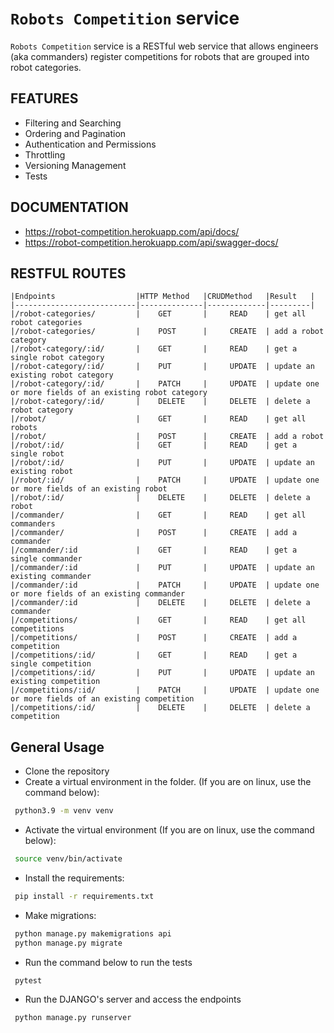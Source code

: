 # `Robots Competition` service

`Robots Competition` service is a RESTful web service that allows engineers (aka commanders) register competitions for robots that are
grouped into robot categories.

## FEATURES
* Filtering and Searching  
* Ordering and Pagination
* Authentication and Permissions
* Throttling
* Versioning Management
* Tests

## DOCUMENTATION
* https://robot-competition.herokuapp.com/api/docs/
* https://robot-competition.herokuapp.com/api/swagger-docs/

## RESTFUL ROUTES

```text
|Endpoints                  |HTTP Method   |CRUDMethod   |Result   |
|---------------------------|--------------|-------------|---------|
|/robot-categories/         |    GET       |     READ    | get all robot categories
|/robot-categories/         |    POST      |     CREATE  | add a robot category
|/robot-category/:id/       |    GET       |     READ    | get a single robot category
|/robot-category/:id/       |    PUT       |     UPDATE  | update an existing robot category
|/robot-category/:id/       |    PATCH     |     UPDATE  | update one or more fields of an existing robot category
|/robot-category/:id/       |    DELETE    |     DELETE  | delete a robot category
|/robot/                    |    GET       |     READ    | get all robots
|/robot/                    |    POST      |     CREATE  | add a robot
|/robot/:id/                |    GET       |     READ    | get a single robot
|/robot/:id/                |    PUT       |     UPDATE  | update an existing robot
|/robot/:id/                |    PATCH     |     UPDATE  | update one or more fields of an existing robot
|/robot/:id/                |    DELETE    |     DELETE  | delete a robot
|/commander/                |    GET       |     READ    | get all commanders
|/commander/                |    POST      |     CREATE  | add a commander
|/commander/:id             |    GET       |     READ    | get a single commander
|/commander/:id             |    PUT       |     UPDATE  | update an existing commander
|/commander/:id             |    PATCH     |     UPDATE  | update one or more fields of an existing commander
|/commander/:id             |    DELETE    |     DELETE  | delete a commander
|/competitions/             |    GET       |     READ    | get all competitions
|/competitions/             |    POST      |     CREATE  | add a competition
|/competitions/:id/         |    GET       |     READ    | get a single competition
|/competitions/:id/         |    PUT       |     UPDATE  | update an existing competition
|/competitions/:id/         |    PATCH     |     UPDATE  | update one or more fields of an existing competition
|/competitions/:id/         |    DELETE    |     DELETE  | delete a competition
```

## General Usage

* Clone the repository
* Create a virtual environment in the folder. (If you are on linux, use the command below):
```bash
 python3.9 -m venv venv
```
* Activate the virtual environment (If you are on linux, use the command below):
```bash
 source venv/bin/activate
```
* Install the requirements:
```bash
 pip install -r requirements.txt
```
* Make migrations:
```bash
 python manage.py makemigrations api
 python manage.py migrate
```
* Run the command below to run the tests
```
 pytest
```
* Run the DJANGO's server and access the endpoints
```
 python manage.py runserver
```

